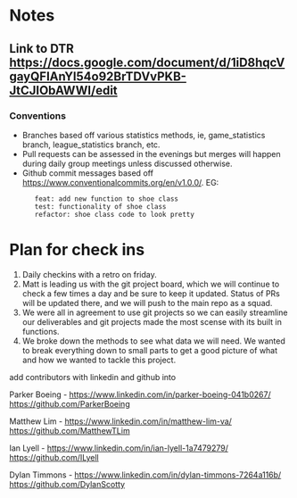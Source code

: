 # Notes

## Link to DTR https://docs.google.com/document/d/1iD8hqcVgayQFIAnYl54o92BrTDVvPKB-JtCJIObAWWI/edit


### Conventions
 - Branches based off various statistics methods, ie, game_statistics branch, league_statistics branch, etc.
 - Pull requests can be assessed in the evenings but merges will happen during daily group meetings unless discussed otherwise.
 - Github commit messages based off https://www.conventionalcommits.org/en/v1.0.0/. EG:
   ```
      feat: add new function to shoe class
      test: functionality of shoe class
      refactor: shoe class code to look pretty

# Plan for check ins
1. Daily checkins with a retro on friday. 
2. Matt is leading us with the git project board, which we will continue to check a few times a day and be sure to keep it updated. Status of PRs will be updated there, and we will push to the main repo as a squad.
3. We were all in agreement to use git projects so we can easily streamline our deliverables and git projects made the most scense with its built in functions.
4. We broke down the methods to see what data we will need. We wanted to break everything down to small parts to get a good picture of what and how we wanted to tackle this project. 

add contributors with linkedin and github into

Parker Boeing - https://www.linkedin.com/in/parker-boeing-041b0267/
                https://github.com/ParkerBoeing

Matthew Lim - https://www.linkedin.com/in/matthew-lim-va/
              https://github.com/MatthewTLim

Ian Lyell - https://www.linkedin.com/in/ian-lyell-1a7479279/
            https://github.com/ILyell

Dylan Timmons - https://www.linkedin.com/in/dylan-timmons-7264a116b/
                https://github.com/DylanScotty
                
